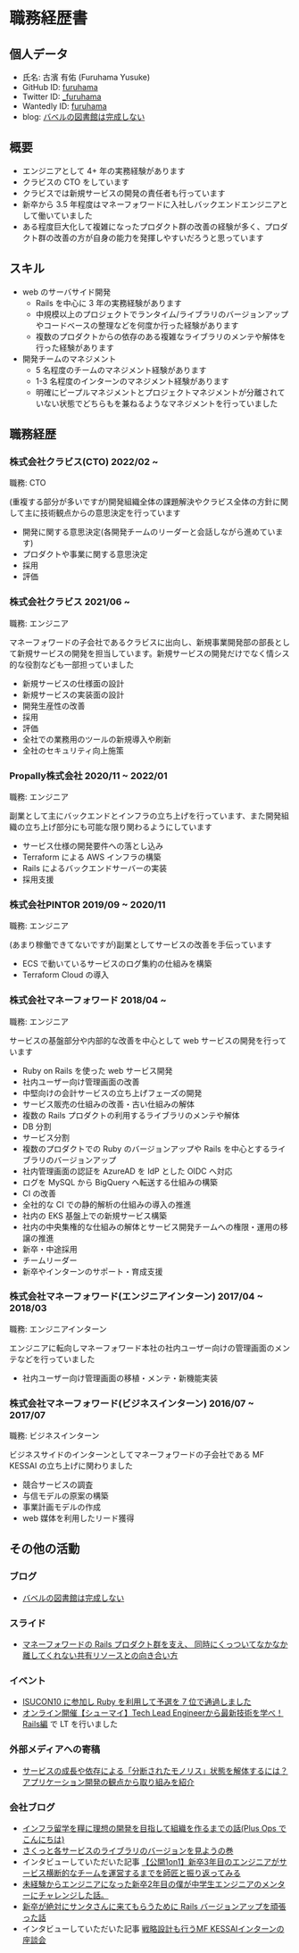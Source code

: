 # 職務経歴書

## 個人データ

- 氏名: 古濱 有佑 (Furuhama Yusuke)
- GitHub ID: [furuhama](https://github.com/furuhama)
- Twitter ID: [_furuhama](https://twitter.com/_furuhama)
- Wantedly ID: [furuhama](https://www.wantedly.com/id/furuhama)
- blog: [バベルの図書館は完成しない](https://furuhama.github.io)

## 概要

- エンジニアとして 4+ 年の実務経験があります
- クラビスの CTO をしています
- クラビスでは新規サービスの開発の責任者も行っています
- 新卒から 3.5 年程度はマネーフォワードに入社しバックエンドエンジニアとして働いていました
- ある程度巨大化して複雑になったプロダクト群の改善の経験が多く、プロダクト群の改善の方が自身の能力を発揮しやすいだろうと思っています

## スキル

- web のサーバサイド開発
    - Rails を中心に 3 年の実務経験があります
    - 中規模以上のプロジェクトでランタイム/ライブラリのバージョンアップやコードベースの整理などを何度か行った経験があります
    - 複数のプロダクトからの依存のある複雑なライブラリのメンテや解体を行った経験があります
- 開発チームのマネジメント
    - 5 名程度のチームのマネジメント経験があります
    - 1-3 名程度のインターンのマネジメント経験があります
    - 明確にピープルマネジメントとプロジェクトマネジメントが分離されていない状態でどちらもを兼ねるようなマネジメントを行っていました

## 職務経歴

### 株式会社クラビス(CTO) 2022/02 ~

職務: CTO

(重複する部分が多いですが)開発組織全体の課題解決やクラビス全体の方針に関して主に技術観点からの意思決定を行っています

- 開発に関する意思決定(各開発チームのリーダーと会話しながら進めています)
- プロダクトや事業に関する意思決定
- 採用
- 評価

### 株式会社クラビス 2021/06 ~

職務: エンジニア

マネーフォワードの子会社であるクラビスに出向し、新規事業開発部の部長として新規サービスの開発を担当しています。新規サービスの開発だけでなく情シス的な役割なども一部担っていました

- 新規サービスの仕様面の設計
- 新規サービスの実装面の設計
- 開発生産性の改善
- 採用
- 評価
- 全社での業務用のツールの新規導入や刷新
- 全社のセキュリティ向上施策

### Propally株式会社 2020/11 ~ 2022/01

職務: エンジニア

副業として主にバックエンドとインフラの立ち上げを行っています、また開発組織の立ち上げ部分にも可能な限り関わるようにしています

- サービス仕様の開発要件への落とし込み
- Terraform による AWS インフラの構築
- Rails によるバックエンドサーバーの実装
- 採用支援

### 株式会社PINTOR 2019/09 ~ 2020/11

職務: エンジニア

(あまり稼働できてないですが)副業としてサービスの改善を手伝っています

- ECS で動いているサービスのログ集約の仕組みを構築
- Terraform Cloud の導入

### 株式会社マネーフォワード 2018/04 ~

職務: エンジニア

サービスの基盤部分や内部的な改善を中心として web サービスの開発を行っています

- Ruby on Rails を使った web サービス開発
- 社内ユーザー向け管理画面の改善
- 中堅向けの会計サービスの立ち上げフェーズの開発
- サービス販売の仕組みの改善・古い仕組みの解体
- 複数の Rails プロダクトの利用するライブラリのメンテや解体
- DB 分割
- サービス分割
- 複数のプロダクトでの Ruby のバージョンアップや Rails を中心とするライブラリのバージョンアップ
- 社内管理画面の認証を AzureAD を IdP とした OIDC へ対応
- ログを MySQL から BigQuery へ転送する仕組みの構築
- CI の改善
- 全社的な CI での静的解析の仕組みの導入の推進
- 社内の EKS 基盤上での新規サービス構築
- 社内の中央集権的な仕組みの解体とサービス開発チームへの権限・運用の移譲の推進
- 新卒・中途採用
- チームリーダー
- 新卒やインターンのサポート・育成支援

### 株式会社マネーフォワード(エンジニアインターン) 2017/04 ~ 2018/03

職務: エンジニアインターン

エンジニアに転向しマネーフォワード本社の社内ユーザー向けの管理画面のメンテなどを行っていました

- 社内ユーザー向け管理画面の移植・メンテ・新機能実装

### 株式会社マネーフォワード(ビジネスインターン) 2016/07 ~ 2017/07

職務: ビジネスインターン

ビジネスサイドのインターンとしてマネーフォワードの子会社である MF KESSAI の立ち上げに関わりました

- 競合サービスの調査
- 与信モデルの原案の構築
- 事業計画モデルの作成
- web 媒体を利用したリード獲得

## その他の活動

### ブログ

- [バベルの図書館は完成しない](https://furuhama.github.io)

### スライド

- [マネーフォワードの Rails プロダクト群を支え、 同時にくっついてなかなか離してくれない共有リソースとの向き合い方](https://speakerdeck.com/furuhama/manehuowadofalse-rails-purodakutoqun-wozhi-e-tong-shi-nikututuitenakanakali-sitekurenaigong-you-risosutofalsexiang-kihe-ifang)

### イベント

- [ISUCON10 に参加し Ruby を利用して予選を 7 位で通過しました](https://furuhama.github.io/2020/09/13/isucon10-qualify.html)
- [オンライン開催【シューマイ】Tech Lead Engineerから最新技術を学べ！Rails編](https://shuuu-mai.connpass.com/event/191008/) で LT を行いました

### 外部メディアへの寄稿

- [サービスの成長や依存による「分断されたモノリス」状態を解体するには？ アプリケーション開発の観点から取り組みを紹介](https://codezine.jp/article/detail/14373)

### 会社ブログ

- [インフラ留学を糧に理想の開発を目指して組織を作るまでの話(Plus Ops でこんにちは)](https://moneyforward.com/engineers_blog/2020/12/28/infra-study-abroad/)
- [さくっと各サービスのライブラリのバージョンを見ようの巻](https://moneyforward.com/engineers_blog/2020/12/10/quick-version-check/)
- インタビューしていただいた記事 [【公開1on1】新卒3年目のエンジニアがサービス横断的なチームを運営するまでを師匠と振り返ってみる](https://note.com/keitanaka_mf/n/n054245833e1d)
- [未経験からエンジニアになった新卒2年目の僕が中学生エンジニアのメンターにチャレンジした話。](https://www.wantedly.com/companies/moneyforward/post_articles/166537)
- [新卒が絶対にサンタさんに来てもらうために Rails バージョンアップを頑張った話](https://moneyforward.com/engineers_blog/2018/12/11/rails-version-up/)
- インタビューしていただいた記事 [戦略設計も行うMF KESSAIインターンの座談会](https://www.wantedly.com/companies/moneyforward/post_articles/71801)
